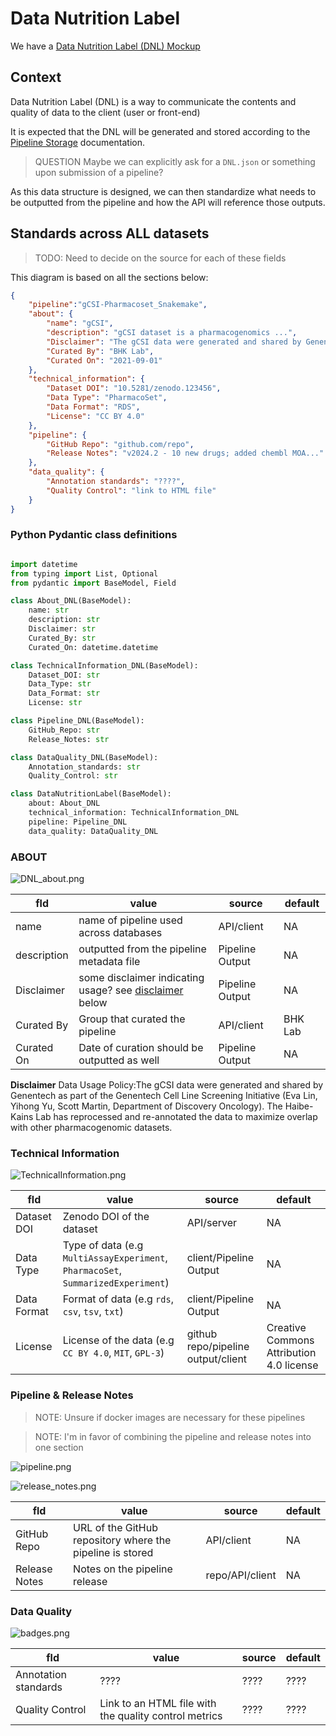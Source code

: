 # Data Nutrition Label

We have a [Data Nutrition Label (DNL) Mockup](https://miro.com/app/board/uXjVM9eziFI=/?share_link_id=169608766808)

## Context

Data Nutrition Label (DNL) is a way to communicate the contents and quality of data to the client (user or front-end)

It is expected that the DNL will be generated and stored according to the [Pipeline Storage](Pipeline-Storage.md) documentation.

> QUESTION
> Maybe we can explicitly ask for a `DNL.json` or something upon submission of a pipeline?

As this data structure is designed, we can then standardize what needs to be outputted from the pipeline and how the API will reference those outputs.

## Standards across ALL datasets

> TODO:
> Need to decide on the source for each of these fields

This diagram is based on all the sections below:

```json
{
    "pipeline":"gCSI-Pharmacoset_Snakemake",
    "about": {
        "name": "gCSI",
        "description": "gCSI dataset is a pharmacogenomics ...",
        "Disclaimer": "The gCSI data were generated and shared by Genentech ...",
        "Curated By": "BHK Lab",
        "Curated On": "2021-09-01"
    },
    "technical_information": {
        "Dataset DOI": "10.5281/zenodo.123456",
        "Data Type": "PharmacoSet",
        "Data Format": "RDS",
        "License": "CC BY 4.0"
    },
    "pipeline": {
        "GitHub Repo": "github.com/repo",
        "Release Notes": "v2024.2 - 10 new drugs; added chembl MOA..."
    },
    "data_quality": {
        "Annotation standards": "????",
        "Quality Control": "link to HTML file"
    }
}
```

### Python Pydantic class definitions

```Python

import datetime
from typing import List, Optional
from pydantic import BaseModel, Field

class About_DNL(BaseModel):
    name: str
    description: str
    Disclaimer: str
    Curated_By: str
    Curated_On: datetime.datetime

class TechnicalInformation_DNL(BaseModel):
    Dataset_DOI: str
    Data_Type: str
    Data_Format: str
    License: str

class Pipeline_DNL(BaseModel):
    GitHub_Repo: str
    Release_Notes: str

class DataQuality_DNL(BaseModel):
    Annotation_standards: str
    Quality_Control: str

class DataNutritionLabel(BaseModel):
    about: About_DNL
    technical_information: TechnicalInformation_DNL
    pipeline: Pipeline_DNL
    data_quality: DataQuality_DNL


```

### ABOUT

![DNL_about.png](DNL_about.png)

| fld         | value                                                                                             | source          | default |
|-------------|---------------------------------------------------------------------------------------------------|-----------------|---------|
| name        | name of pipeline used across databases                                                            | API/client      | NA      |
| description | outputted from the pipeline metadata file                                                         | Pipeline Output | NA      |
| Disclaimer  | some disclaimer indicating usage?  see [disclaimer](docs/topics/Data-Nutrition-Label.md:26) below | Pipeline Output | NA      |
| Curated By  | Group that curated the pipeline                                                                   | API/client      | BHK Lab |
| Curated On  | Date of curation should be outputted as well                                                      | Pipeline Output | NA      |

**Disclaimer** Data Usage Policy:The gCSI data were generated and shared by Genentech as part of the Genentech Cell Line Screening Initiative
(Eva Lin, Yihong Yu, Scott Martin, Department of Discovery Oncology). The Haibe-Kains Lab has reprocessed and re-annotated the data to maximize
overlap with other pharmacogenomic datasets.


### Technical Information

![TechnicalInformation.png](TechnicalInformation.png)

| fld         | value                                                                            | source                             | default                                  |
|-------------|----------------------------------------------------------------------------------|------------------------------------|------------------------------------------|
| Dataset DOI | Zenodo DOI of the dataset                                                        | API/server                         | NA                                       |
| Data Type   | Type of data (e.g `MultiAssayExperiment`, `PharmacoSet`, `SummarizedExperiment`) | client/Pipeline Output             | NA                                       |
| Data Format | Format of data (e.g `rds`, `csv`, `tsv`, `txt`)                                  | client/Pipeline Output             | NA                                       |
| License     | License of the data (e.g `CC BY 4.0`, `MIT`, `GPL-3`)                            | github repo/pipeline output/client | Creative Commons Attribution 4.0 license |


### Pipeline & Release Notes

> NOTE: Unsure if docker images are necessary for these pipelines

> NOTE: I'm in favor of combining the pipeline and release notes into one section

![pipeline.png](pipeline.png)

![release_notes.png](release_notes.png)

| fld           | value                                                     | source          | default |
|---------------|-----------------------------------------------------------|-----------------|---------|
| GitHub Repo   | URL of the GitHub repository where the pipeline is stored | API/client      | NA      |
| Release Notes | Notes on the pipeline release                             | repo/API/client | NA      |

### Data Quality

![badges.png](badges.png)

| fld                  | value                                                 | source | default |
|----------------------|-------------------------------------------------------|--------|---------|
| Annotation standards | ????                                                  | ????   | ????    |
| Quality Control      | Link to an HTML file with the quality control metrics | ????   | ????    |
